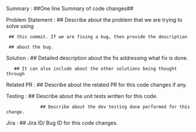 Summary : ##One line  Summary of code changes## 

 

Problem Statement : ## Describe about the problem that we are trying to solve using 

     ## this commit. If we are fixing a bug, then provide the description 

     ## about the bug. 

 

Solution : ## Detailed description about the fix addressing what fix is done.  

       ## It can also include about the other solutions being thought through 

 

Related PR : ## Describe about the related PR for this code changes if any. 

      

Testing :   ## Describe about the unit tests written for this code. 

                 ## Describe about the dev testing done performed for this change. 

 

Jira :  ## Jira ID/ Bug ID for this code changes. 

